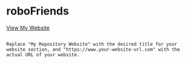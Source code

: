 # roboFriends

[View My Website](https://www.your-website-url.com)
```

Replace "My Repository Website" with the desired title for your website section, and "https://www.your-website-url.com" with the actual URL of your website.
